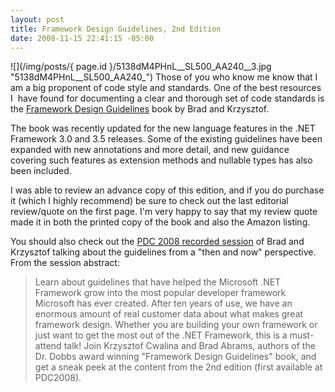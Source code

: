 ```yaml
---
layout: post
title: Framework Design Guidelines, 2nd Edition
date: 2008-11-15 22:41:15 -05:00
---
```


![](/img/posts/{ page.id }/5138dM4PHnL__SL500_AA240__3.jpg "5138dM4PHnL__SL500_AA240_") Those of you who know me know that I am a big proponent of code style and standards. One of the best resources I  have found for documenting a clear and thorough set of code standards is the [Framework Design Guidelines](http://amzn.to/2apv5X1) book by Brad and Krzysztof. 

The book was recently updated for the new language features in the .NET Framework 3.0 and 3.5 releases. Some of the existing guidelines have been expanded with new annotations and more detail, and new guidance covering such features as extension methods and nullable types has also been included.

I was able to review an advance copy of this edition, and if you do purchase it (which I highly recommend) be sure to check out the last editorial review/quote on the first page. I'm very happy to say that my review quote made it in both the printed copy of the book and also the Amazon listing.

You should also check out the [PDC 2008 recorded session](http://channel9.msdn.com/pdc2008/PC58/) of Brad and Krzysztof talking about the guidelines from a "then and now" perspective. From the session abstract:

> Learn about guidelines that have helped the Microsoft .NET Framework grow into the most popular developer framework Microsoft has ever created. After ten years of use, we have an enormous amount of real customer data about what makes great framework design. Whether you are building your own framework or just want to get the most out of the .NET Framework, this is a must-attend talk! Join Krzysztof Cwalina and Brad Abrams, authors of the Dr. Dobbs award winning "Framework Design Guidelines" book, and get a sneak peek at the content from the 2nd edition (first available at PDC2008).
